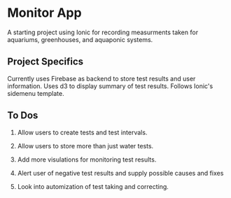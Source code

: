 Monitor App
=====================

A starting project using Ionic for recording measurments taken for aquariums, greenhouses, and aquaponic systems.

## Project Specifics

Currently uses Firebase as backend to store test results and user information.
Uses d3 to display summary of test results.
Follows Ionic's sidemenu template.

## To Dos

1) Allow users to create tests and test intervals. 

2) Allow users to store more than just water tests.

3) Add more visulations for monitoring test results.

4) Alert user of negative test results and supply possible causes and fixes

5) Look into automization of test taking and correcting.
